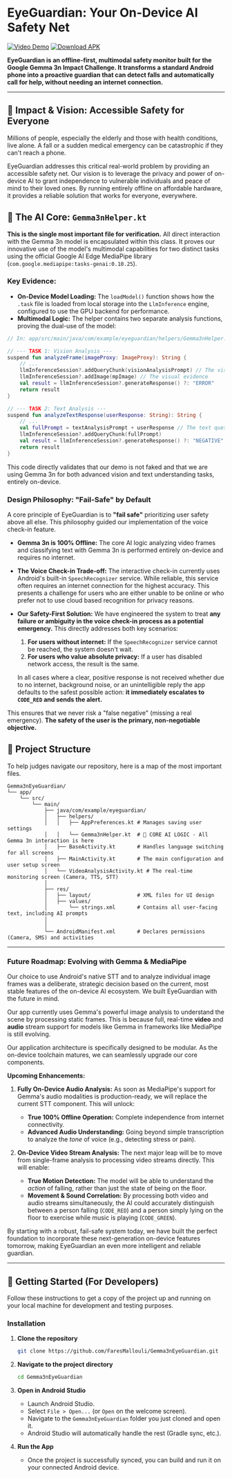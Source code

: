 # EyeGuardian: Your On-Device AI Safety Net

[![Video Demo](https://img.shields.io/badge/Watch-Video%20Demo%20(3%20min)-red?style=for-the-badge&logo=youtube)](https://www.youtube.com/watch?v=ken-enjqrbE)
[![Download APK](https://img.shields.io/github/v/release/FaresMallouli/Gemma3nEyeGuardian?label=Download%20Latest%20APK&style=for-the-badge)](https://github.com/FaresMallouli/Gemma3nEyeGuardian/releases/download/v1.0.0/EyeGuardianApp.apk)

**EyeGuardian is an offline-first, multimodal safety monitor built for the Google Gemma 3n Impact Challenge. It transforms a standard Android phone into a proactive guardian that can detect falls and automatically call for help, without needing an internet connection.**

---

## 🎯 Impact & Vision: Accessible Safety for Everyone

Millions of people, especially the elderly and those with health conditions, live alone. A fall or a sudden medical emergency can be catastrophic if they can't reach a phone.

EyeGuardian addresses this critical real-world problem by providing an accessible safety net. Our vision is to leverage the privacy and power of on-device AI to grant independence to vulnerable individuals and peace of mind to their loved ones. By running entirely offline on affordable hardware, it provides a reliable solution that works for everyone, everywhere.

## 🧠 The AI Core: `Gemma3nHelper.kt`

**This is the single most important file for verification.** All direct interaction with the Gemma 3n model is encapsulated within this class. It proves our innovative use of the model's multimodal capabilities for two distinct tasks using the official Google AI Edge MediaPipe library (`com.google.mediapipe:tasks-genai:0.10.25`).

### Key Evidence:

*   **On-Device Model Loading:** The `loadModel()` function shows how the `.task` file is loaded from local storage into the `LlmInference` engine, configured to use the GPU backend for performance.
*   **Multimodal Logic:** The helper contains two separate analysis functions, proving the dual-use of the model:

```kotlin
// In: app/src/main/java/com/example/eyeguardian/helpers/Gemma3nHelper.kt

// --- TASK 1: Vision Analysis ---
suspend fun analyzeFrame(imageProxy: ImageProxy): String {
    // ...
    llmInferenceSession?.addQueryChunk(visionAnalysisPrompt) // The visual question
    llmInferenceSession?.addImage(mpImage) // The visual evidence
    val result = llmInferenceSession?.generateResponse() ?: "ERROR"
    return result
}

// --- TASK 2: Text Analysis ---
suspend fun analyzeTextResponse(userResponse: String): String {
    // ...
    val fullPrompt = textAnalysisPrompt + userResponse // The text question + user's response
    llmInferenceSession?.addQueryChunk(fullPrompt)
    val result = llmInferenceSession?.generateResponse() ?: "NEGATIVE"
    return result
}
```

This code directly validates that our demo is not faked and that we are using Gemma 3n for both advanced vision and text understanding tasks, entirely on-device.

### Design Philosophy: "Fail-Safe" by Default

A core principle of EyeGuardian is to **"fail safe"** prioritizing user safety above all else. This philosophy guided our implementation of the voice check-in feature.

*   **Gemma 3n is 100% Offline:** The core AI logic analyzing video frames and classifying text with Gemma 3n is performed entirely on-device and requires no internet.

*   **The Voice Check-in Trade-off:** The interactive check-in currently uses Android's built-in `SpeechRecognizer` service. While reliable, this service often requires an internet connection for the highest accuracy. This presents a challenge for users who are either unable to be online or who prefer not to use cloud based recognition for privacy reasons.

*   **Our Safety-First Solution:** We have engineered the system to treat **any failure or ambiguity in the voice check-in process as a potential emergency.** This directly addresses both key scenarios:
    1.  **For users without internet:** If the `SpeechRecognizer` service cannot be reached, the system doesn't wait.
    2.  **For users who value absolute privacy:** If a user has disabled network access, the result is the same.

    In all cases where a clear, positive response is not received whether due to no internet, background noise, or an unintelligible reply the app defaults to the safest possible action: **it immediately escalates to `CODE_RED` and sends the alert.**

This ensures that we never risk a "false negative" (missing a real emergency). **The safety of the user is the primary, non-negotiable objective.**


## 📂 Project Structure

To help judges navigate our repository, here is a map of the most important files.

```
Gemma3nEyeGuardian/
└── app/
    └── src/
        └── main/
            ├── java/com/example/eyeguardian/
            │   ├── helpers/
            │   │   ├── AppPreferences.kt # Manages saving user settings
            │   │   └── Gemma3nHelper.kt  # 🧠 CORE AI LOGIC - All Gemma 3n interaction is here
            │   ├── BaseActivity.kt       # Handles language switching for all screens
            │   ├── MainActivity.kt       # The main configuration and user setup screen
            │   └── VideoAnalysisActivity.kt # The real-time monitoring screen (Camera, TTS, STT)
            │
            ├── res/
            │   ├── layout/               # XML files for UI design
            │   ├── values/
            │       └── strings.xml       # Contains all user-facing text, including AI prompts
            │   
            │
            └── AndroidManifest.xml       # Declares permissions (Camera, SMS) and activities
```
---

### Future Roadmap: Evolving with Gemma & MediaPipe

Our choice to use Android's native STT and to analyze individual image frames was a deliberate, strategic decision based on the current, most stable features of the on-device AI ecosystem. We built EyeGuardian with the future in mind.

Our app currently uses Gemma's powerful image analysis to understand the scene by processing static frames. This is because full, real-time **video** and **audio** stream support for models like Gemma in frameworks like MediaPipe is still evolving.

Our application architecture is specifically designed to be modular. As the on-device toolchain matures, we can seamlessly upgrade our core components.

**Upcoming Enhancements:**

1.  **Fully On-Device Audio Analysis:** As soon as MediaPipe's support for Gemma's audio modalities is production-ready, we will replace the current STT component. This will unlock:
    *   **True 100% Offline Operation:** Complete independence from internet connectivity.
    *   **Advanced Audio Understanding:** Going beyond simple transcription to analyze the *tone* of voice (e.g., detecting stress or pain).

2.  **On-Device Video Stream Analysis:** The next major leap will be to move from single-frame analysis to processing video streams directly. This will enable:
    *   **True Motion Detection:** The model will be able to understand the *action* of falling, rather than just the state of being on the floor.
    *   **Movement & Sound Correlation:** By processing both video and audio streams simultaneously, the AI could accurately distinguish between a person falling (`CODE_RED`) and a person simply lying on the floor to exercise while music is playing (`CODE_GREEN`).

By starting with a robust, fail-safe system today, we have built the perfect foundation to incorporate these next-generation on-device features tomorrow, making EyeGuardian an even more intelligent and reliable guardian.

---
## 🚀 Getting Started (For Developers)

Follow these instructions to get a copy of the project up and running on your local machine for development and testing purposes.


### Installation

1.  **Clone the repository**
    ```sh
    git clone https://github.com/FaresMallouli/Gemma3nEyeGuardian.git
    ```
2.  **Navigate to the project directory**
    ```sh
    cd Gemma3nEyeGuardian
    ```
3.  **Open in Android Studio**
    *   Launch Android Studio.
    *   Select `File > Open...` (or `Open` on the welcome screen).
    *   Navigate to the `Gemma3nEyeGuardian` folder you just cloned and open it.
    *   Android Studio will automatically handle the rest (Gradle sync, etc.).

4.  **Run the App**
    *   Once the project is successfully synced, you can build and run it on your connected Android device.
